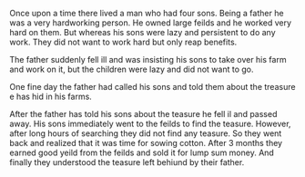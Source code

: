 Once upon a time there lived a man who had four sons. Being a father he was a very hardworking person. He owned large feilds and he worked very hard on them. But whereas his sons were lazy and persistent to do any work. They did not want to work hard but only reap benefits.

The father suddenly fell ill and was insisting his sons to take over his farm and work on it, but the children were lazy and did not want to go. 

One fine day the father had called his sons and told them about the treasure e has hid in his farms. 

After the father has told his sons about the teasure he fell il and passed away. His sons immediately went to the feilds to find the teasure. However, after long hours of searching they did not find any teasure. So they went back and realized that it was time for sowing cotton. After 3 months they earned good yeild from the feilds and sold it for lump sum money. And finally they understood the teasure left behiund by their father. 